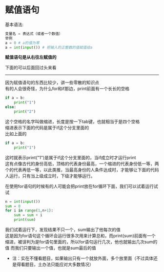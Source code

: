 # 赋值语句  
基本语法:
```python
变量名 = 表达式（或者一个数值）
举例
a = 0 # a的值为零
a = int(input()) # 把输入的正整数的值赋值给a
```
**赋值语句是从右往左赋值的**   

下面的可以后面回过头来看  
***
因为赋值语句的东西比较少，讲一些零散的知识点  
有的人会很奇怪，为什么for和if那边，print前面有一个长长的空格
```python
if a = b:
	print("1")
else:
	print("2")
```
这个空格的名字叫做缩进，长度是按一下tab键，也就相当于是四个空格  
缩进表示下面的代码是属于if这个分支里面的  
比如上面的
```python
if a = b:
	print("1")
```
这时就表示print("1")是属于if这个分支里面的，当if成立时才运行print  
这有点像古代的身份高低，顶格的代表身份最高，一个缩进的代表身份低一等，两个的代表再低一等，以此类推，当最高身份的人条件达成时，才能够让下面的代码人运行，只有当上级成立时，下级才能够运行。  

在使用for语句的时候有的人可能会把print放在for循环下面，我们可以试着运行试试
```python
n = int(input())
sum = 0
for i in range(1,n+1):
	sum = sum + i
	print(sum)
```
我们试着运行下，发现结果不只一个，sum输出了他每次的值  
这是因为for语句这个循环会运行很多次用来计算总和，而print(sum)前面有一个缩进，被误判为是for语句里面的，所以for语句运行几次，他也就输出几次sum的值
而我们只要输出一个值，也就是sum最后的值  
* 注：实在不懂看题目，如果输出只有一个就放外面，多个放里面（不过具体还是得看题目，土办法只能应对大多数情况）